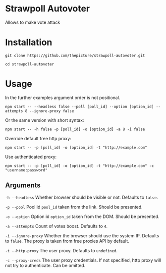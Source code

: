 # Strawpoll Autovoter

Allows to make vote attack

# Installation

`git clone https://github.com/thepicture/strawpoll-autovoter.git`

`cd strawpoll-autovoter`

# Usage

In the further examples argument order is not positional.

`npm start -- --headless false --poll [poll_id] --option [option_id] --attempts 8 --ignore-proxy false`

Or the same version with short syntax:

`npm start -- -h false -p [poll_id] -o [option_id] -a 8 -i false`

Override default free http proxy:

`npm start -- -p [poll_id] -o [option_id] -t "http://example.com"`

Use authenticated proxy:

`npm start -- -p [poll_id] -o [option_id] -t "http://example.com" -c "username:password"`

## Arguments

`-h --headless` Whether browser should be visible or not. Defaults to `false`.

`-p --pool` Pool id `pool_id` taken from the link. Should be presented.

`-o --option` Option id `option_id` taken from the DOM. Should be presented.

`-a --attempts` Count of votes boost. Defaults to `4`.

`-i --ignore-proxy` Whether the browser should use the system IP. Defaults to `false`. The proxy is taken from free proxies API by default.

`-t --http-proxy` The user proxy. Defaults to `undefined`.

`-c --proxy-creds` The user proxy credentials. If not specified, http proxy will not try to authenticate. Can be omitted.
